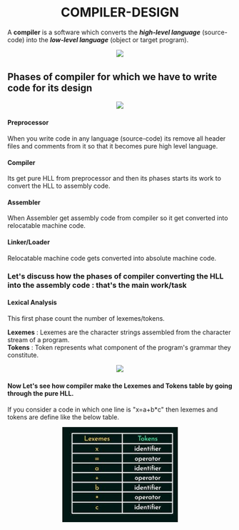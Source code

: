  <h1 align="center"> COMPILER-DESIGN </h1>
 
 A **compiler** is a software which converts the ***high-level language*** (source-code) into the ***low-level language*** (object or target program).

<p align="center"><img src="https://static.javatpoint.com/compiler/images/the-phases-of-a-compiler-lexical-analysis.png"</img></p>

<h2>Phases of compiler for which we have to write code for its design</h2>

<p align="center"><img src="https://media.geeksforgeeks.org/wp-content/uploads/compilerDesign.jpg"</img></p>


<h4> Preprocessor </h4> 
When you write code in any language (source-code) its remove all header files and comments from it so that it becomes pure high level language.

<h4> Compiler </h4>
Its get pure HLL from preprocessor and then its phases starts its work to convert the HLL to assembly code.

<h4> Assembler </h4>
When Assembler get assembly code from compiler so it get converted into relocatable machine code.

<h4> Linker/Loader </h4>
Relocatable machine code gets converted into absolute machine code.

<h3>Let's discuss how the phases of compiler converting the HLL into the assembly code : that's the main work/task</h3>

<h4> Lexical Analysis </h4>
This first phase count the number of lexemes/tokens.
<p></p>

**Lexemes** : Lexemes are the character strings assembled from the character stream of a program. </br>
**Tokens** : Token represents what component of the program's grammar they constitute.

<p align="center"><img src="https://binaryterms.com/wp-content/uploads/2021/11/Tokens.jpg"</img></p>

<h4>Now Let's see how compiler make the Lexemes and Tokens table by going through the pure HLL.</h4>
<p>If you consider a code in which one line is "x=a+b*c" then lexemes and tokens are define like the below table.</p>
<p align="center"><img src="https://github.com/shivamtomar10/compiler-design/blob/master/lexemes.png"</img></p>
